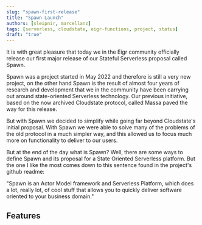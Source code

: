 ```yaml
---
slug: "spawn-first-release"
title: "Spawn Launch"
authors: [sleipnir, marcellanz]
tags: [serverless, cloudstate, eigr-functions, project, status]
draft: "true"
---
```


It is with great pleasure that today we in the Eigr community officially release our first major release of our Stateful Serverless proposal called Spawn.

Spawn was a project started in May 2022 and therefore is still a very new project, on the other hand Spawn is the result of almost four years of research and development that we in the community have been carrying out around state-oriented Serverless technology. Our previous initiative, based on the now archived Cloudstate protocol, called Massa paved the way for this release. 

But with Spawn we decided to simplify while going far beyond Cloudstate's initial proposal. With Spawn we were able to solve many of the problems of the old protocol in a much simpler way, and this allowed us to focus much more on functionality to deliver to our users.

But at the end of the day what is Spawn? Well, there are some ways to define Spawn and its proposal for a State Oriented Serverless platform. But the one I like the most comes down to this sentence found in the project's github readme:

"Spawn is an Actor Model framework and Serverless Platform, which does a lot, really lot, of cool stuff that allows you to quickly deliver software oriented to your business domain."

## Features

